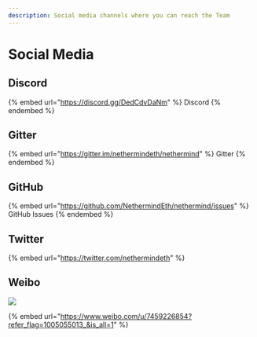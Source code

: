 ```yaml
---
description: Social media channels where you can reach the Team
---
```


# Social Media

## Discord

{% embed url="https://discord.gg/DedCdvDaNm" %}
Discord
{% endembed %}

## Gitter

{% embed url="https://gitter.im/nethermindeth/nethermind" %}
Gitter
{% endembed %}

## GitHub

{% embed url="https://github.com/NethermindEth/nethermind/issues" %}
GitHub Issues
{% endembed %}

## Twitter

{% embed url="https://twitter.com/nethermindeth" %}

## Weibo

![](../.gitbook/assets/1845600783.jpg)

{% embed url="https://www.weibo.com/u/7459226854?refer_flag=1005055013_&is_all=1" %}
